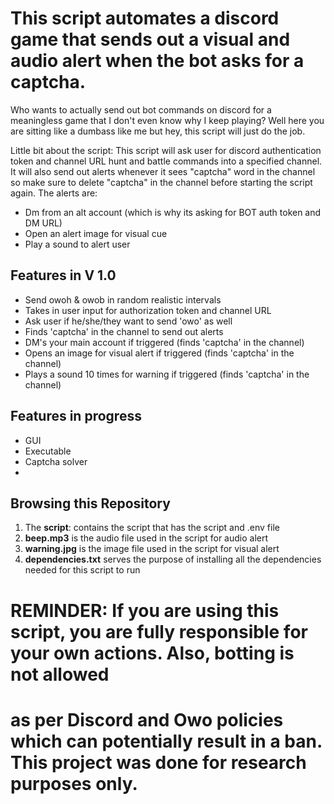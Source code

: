 # This script automates a discord game that sends out a visual and audio alert when the bot asks for a captcha.  

Who wants to actually send out bot commands on discord for a meaningless game that I don't even know why I keep playing?
Well here you are sitting like a dumbass like me but hey, this script will just do the job.

Little bit about the script:
This script will ask user for discord authentication token and channel URL hunt and battle commands into a specified channel. It will also
send out alerts whenever it sees "captcha" word in the channel so make sure to delete "captcha" in the channel before starting the script again.
The alerts are:
- Dm from an alt account (which is why its asking for BOT auth token and DM URL)
- Open an alert image for visual cue
- Play a sound to alert user

## Features in V 1.0
- Send owoh & owob in random realistic intervals
- Takes in user input for authorization token and channel URL
- Ask user if he/she/they want to send 'owo' as well
- Finds 'captcha' in the channel to send out alerts
- DM's your main account if triggered (finds 'captcha' in the channel)
- Opens an image for visual alert if triggered (finds 'captcha' in the channel)
- Plays a sound 10 times for warning if triggered (finds 'captcha' in the channel)


## Features in progress
- GUI
- Executable
- Captcha solver
-

## Browsing this Repository

1. The **script**: contains the script that has the script and .env file 
2. **beep.mp3** is the audio file used in the script for audio alert
3. **warning.jpg** is the image file used in the script for visual alert
4. **dependencies.txt** serves the purpose of installing all the dependencies needed for this script to run


# REMINDER: If you are using this script, you are fully responsible for your own actions. Also, botting is not allowed
# as per Discord and Owo policies which can potentially result in a ban. This project was done for research purposes only.